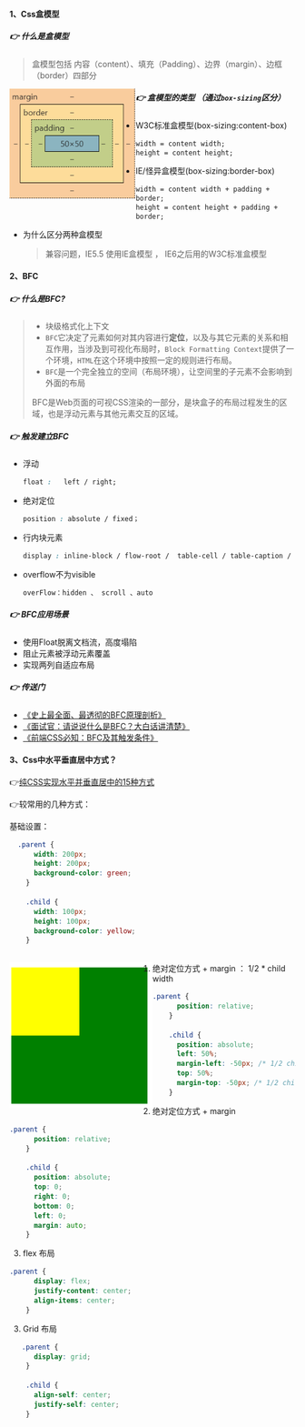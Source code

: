 #### 1、Css盒模型

##### 👉 什么是盒模型

> 盒模型包括 内容（content）、填充（Padding）、边界（margin）、边框（border）四部分

<img src="https://raw.githubusercontent.com/JuntengMa/image/master/image/202205301042910.png" alt="image-20220530104236849" style="zoom:80%;float:left" />



##### 👉 盒模型的类型 （通过`box-sizing`区分）

- W3C标准盒模型(box-sizing:content-box)

  ```
  width = content width;
  height = content height;
  ```

- IE/怪异盒模型(box-sizing:border-box)

  ```
  width = content width + padding + border;
  height = content height + padding + border;
  ```

- 为什么区分两种盒模型

  > 兼容问题，IE5.5 使用IE盒模型 ， IE6之后用的W3C标准盒模型

#### 2、BFC

##### 👉 什么是BFC?

> - 块级格式化上下文
> - `BFC`它决定了元素如何对其内容进行**定位**，以及与其它元素的关系和相互作用，当涉及到可视化布局时，`Block Formatting Context`提供了一个环境，`HTML`在这个环境中按照一定的规则进行布局。
> - `BFC`是一个完全独立的空间（布局环境），让空间里的子元素不会影响到外面的布局
>
> 
>
> BFC是Web页面的可视CSS渲染的一部分，是块盒子的布局过程发生的区域，也是浮动元素与其他元素交互的区域。

##### 👉 触发建立BFC

- 浮动

  ```css
  float :	left / right;
  ```

- 绝对定位

  ```css
  position : absolute / fixed；
  ```

- 行内块元素

  ```CSS
  display : inline-block / flow-root /  table-cell / table-caption / flex  /inline-flex等。
  ```

- overflow不为visible

  ```css
  overFlow：hidden 、 scroll 、auto
  ```

##### 👉 BFC应用场景

- 使用Float脱离文档流，高度塌陷
- 阻止元素被浮动元素覆盖
- 实现两列自适应布局

##### 👉 传送门

- [《史上最全面、最透彻的BFC原理剖析》](https://juejin.cn/post/6844903496970420237)
- [《面试官：请说说什么是BFC？大白话讲清楚》](https://juejin.cn/post/6950082193632788493)
- [《前端CSS必知：BFC及其触发条件》](https://juejin.cn/post/6950082193632788493)

#### 3、Css中水平垂直居中方式？

👉[纯CSS实现水平并垂直居中的15种方式](https://juejin.cn/post/6856579922148884488)

👉较常用的几种方式：

基础设置：

```css
  .parent {
      width: 200px;
      height: 200px;
      background-color: green;
    }

    .child {
      width: 100px;
      height: 100px;
      background-color: yellow;
    }
  
```

<img src="https://raw.githubusercontent.com/JuntengMa/image/master/image/202205301215667.png" alt="image-20220530121536579" style="zoom:80%;float:left" />

1. 绝对定位方式 + margin ： 1/2 * child width

```css
.parent {
      position: relative;
    }

    .child {
      position: absolute;
      left: 50%;
      margin-left: -50px; /* 1/2 child 's width */
      top: 50%;
      margin-top: -50px; /* 1/2 child 's width */
    }
```

2. 绝对定位方式 + margin

```css
.parent {
      position: relative;
    }

    .child {
      position: absolute;
      top: 0;
      right: 0;
      bottom: 0;
      left: 0;
      margin: auto;
    }
```

3. flex 布局

```css
.parent {
      display: flex;
      justify-content: center;
      align-items: center;
    }
```

3. Grid 布局

```css
   .parent {
      display: grid;
    }

    .child {
      align-self: center;
      justify-self: center;
    }
```

